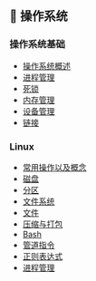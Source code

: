 ## 📝 操作系统

### 操作系统基础

- [操作系统概述](../notes/OS/00操作系统概述.md)
- [进程管理]()
- [死锁]()
- [内存管理]()
- [设备管理]()
- [链接]()

### Linux

- [常用操作以及概念]()
- [磁盘]()
- [分区]()
- [文件系统]()
- [文件]()
- [压缩与打包]()
- [Bash]()
- [管道指令]()
- [正则表达式]()
- [进程管理]()